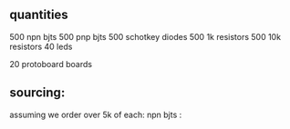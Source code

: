 ## quantities
500 npn bjts
500 pnp bjts
500 schotkey diodes
500 1k resistors
500 10k resistors
40 leds

20 protoboard boards

## sourcing:
assuming we order over 5k of each:
 npn bjts : 
